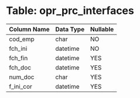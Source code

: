 # Table: opr_prc_interfaces

| Column Name | Data Type | Nullable |
|-------------|-----------|----------|
| cod_emp | char | NO |
| fch_ini | datetime | NO |
| fch_fin | datetime | YES |
| fch_doc | datetime | YES |
| num_doc | char | YES |
| f_ini_cor | datetime | YES |
